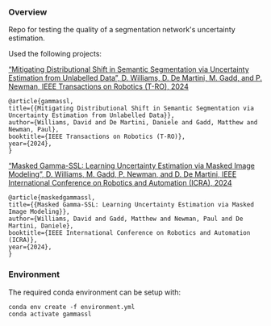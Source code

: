 
### Overview

Repo for testing the quality of a segmentation network's uncertainty estimation.

Used the following projects:

[“Mitigating Distributional Shift in Semantic Segmentation via Uncertainty Estimation from Unlabelled Data”, D. Williams, D. De Martini, M. Gadd, and P. Newman, IEEE Transactions on Robotics (T-RO), 2024](https://arxiv.org/abs/2402.17653)
<!-- TODO: link this to my personal website not arxiv -->
```
@article{gammassl,
title={{Mitigating Distributional Shift in Semantic Segmentation via Uncertainty Estimation from Unlabelled Data}},
author={Williams, David and De Martini, Daniele and Gadd, Matthew and Newman, Paul},
booktitle={IEEE Transactions on Robotics (T-RO)},
year={2024},
}
```

[“Masked Gamma-SSL: Learning Uncertainty Estimation via Masked Image Modeling”, D. Williams, M. Gadd, P. Newman, and D. De Martini, IEEE International Conference on Robotics and Automation (ICRA), 2024](https://arxiv.org/abs/2402.17622)
<!-- TODO: link this to my personal website not arxiv -->
```
@article{maskedgammassl,
title={{Masked Gamma-SSL: Learning Uncertainty Estimation via Masked Image Modeling}},
author={Williams, David and Gadd, Matthew and Newman, Paul and De Martini, Daniele},
booktitle={IEEE International Conference on Robotics and Automation (ICRA)},
year={2024},
}
```

### Environment
The required conda environment can be setup with:
```
conda env create -f environment.yml
conda activate gammassl
```